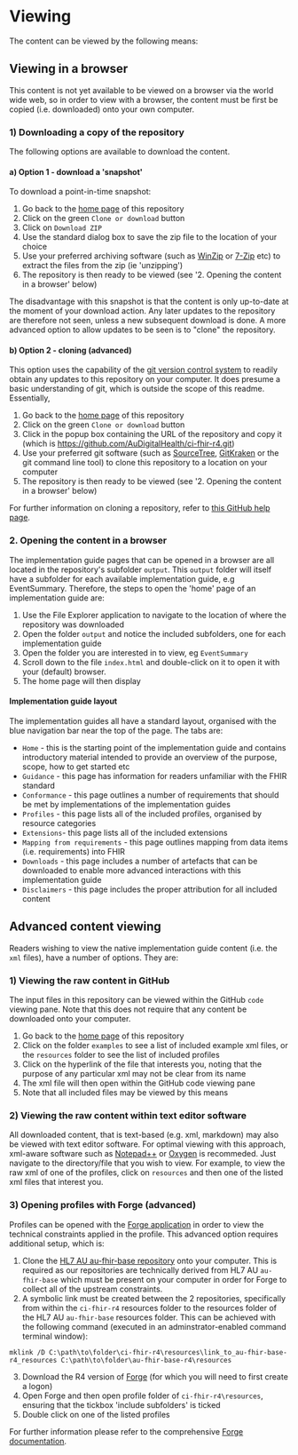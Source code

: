 # Viewing
The content can be viewed by the following means:

## Viewing in a browser
This content is not yet available to be viewed on a browser via the world wide web, so in order to view with a browser, the content must be first be copied (i.e. downloaded) onto your own computer. 

### 1) Downloading a copy of the repository
The following options are available to download the content.

#### a) Option 1 - download a 'snapshot'
To download a point-in-time snapshot: 
 1. Go back to the [home page](https://github.com/AuDigitalHealth/ci-fhir-r4) of this repository 
 2. Click on the green `Clone or download` button
 3. Click on `Download ZIP`
 4. Use the standard dialog box to save the zip file to the location of your choice
 5. Use your preferred archiving software (such as [WinZip](https://www.winzip.com/win/en/) or [7-Zip](https://www.7-zip.org/) etc) to extract the files from the zip (ie 'unzipping')
 6. The repository is then ready to be viewed (see '2. Opening the content in a browser' below)

The disadvantage with this snapshot is that the content is only up-to-date at the moment of your download action. Any later updates to the repository are therefore not seen, unless a new subsequent download is done. A more advanced option to allow updates to be seen is to "clone" the repository.

#### b) Option 2 - cloning (advanced)
This option uses the capability of the [git version control system](https://git-scm.com/) to readily obtain any updates to this repository on your computer. It does presume a basic understanding of git, which is outside the scope of this readme.  Essentially, 
1. Go back to the [home page](https://github.com/AuDigitalHealth/ci-fhir-r4) of this repository 
2. Click on the green `Clone or download` button
3. Click in the popup box containing the URL of the repository and copy it (which is https://github.com/AuDigitalHealth/ci-fhir-r4.git)
4. Use your preferred git software (such as [SourceTree](https://www.sourcetreeapp.com/), [GitKraken](https://www.gitkraken.com/git-client) or the git command line tool) to clone this repository to a location on your computer
5. The repository is then ready to be viewed (see '2. Opening the content in a browser' below)

For further information on cloning a repository, refer to [this GitHub help page](https://help.github.com/en/articles/cloning-a-repository).

### 2. Opening the content in a browser
The implementation guide pages that can be opened in a browser are all located in the repository's subfolder `output`. This `output` folder will itself have a subfolder for each available implementation guide, e.g EventSummary. Therefore, the steps to open the 'home' page of an implementation guide are:
1. Use the File Explorer application to navigate to the location of where the repository was downloaded
2. Open the folder `output` and notice the included subfolders, one for each implementation guide
3. Open the folder you are interested in to view, eg `EventSummary`
4. Scroll down to the file `index.html` and double-click on it to open it with your (default) browser.
5. The home page will then display

#### Implementation guide layout
The implementation guides all have a standard layout, organised with the blue navigation bar near the top of the page. The tabs are:
 - `Home` - this is the starting point of the implementation guide and contains introductory material intended to provide an overview of the purpose, scope, how to get started etc
 - `Guidance` - this page has information for readers unfamiliar with the FHIR standard
 - `Conformance` - this page outlines a number of requirements that should be met by implementations of the implementation guides
 - `Profiles` - this page lists all of the included profiles, organised by resource categories
 - `Extensions`- this page lists all of the included extensions
 - `Mapping from requirements` - this page outlines mapping from data items (i.e. requirements) into FHIR
 - `Downloads` - this page includes a number of artefacts that can be downloaded to enable more advanced interactions with this implementation guide
 - `Disclaimers` - this page includes the proper attribution for all included content

## Advanced content viewing
Readers wishing to view the native implementation guide content (i.e. the `xml` files), have a number of options. They are:

### 1) Viewing the raw content in GitHub
The input files in this repository can be viewed within the GitHub `code` viewing pane. Note that this does not require that any content be downloaded onto your computer.
1. Go back to the [home page](https://github.com/AuDigitalHealth/ci-fhir-r4) of this repository
2. Click on the folder `examples` to see a list of included example xml files, or the `resources` folder to see the list of included profiles
3. Click on the hyperlink of the file that interests you, noting that the purpose of any particular xml may not be clear from its name
4. The xml file will then open within the GitHub code viewing pane
5. Note that all included files may be viewed by this means

### 2) Viewing the raw content within text editor software
All downloaded content, that is text-based (e.g. xml, markdown) may also be viewed with text editor software. For optimal viewing with this approach, xml-aware software such as [Notepad++](https://notepad-plus-plus.org/) or [Oxygen](https://www.oxygenxml.com/) is recommeded. Just navigate to the directory/file that you wish to view. For example, to view the raw xml of one of the profiles, click on `resources` and then one of the listed xml files that interest you.

### 3) Opening profiles with Forge (advanced)
Profiles can be opened with the [Forge application](https://simplifier.net/forge) in order to view the technical constraints applied in the profile. This advanced option requires additional setup, which is:
1. Clone the [HL7 AU au-fhir-base repository](https://github.com/hl7au/au-fhir-base) onto your computer. This is required as our repositories are technically derived from HL7 AU `au-fhir-base` which must be present on your computer in order for Forge to collect all of the upstream constraints.
2. A symbolic link must be created between the 2 repositories, specifically from within the `ci-fhir-r4` resources folder to the resources folder of the HL7 AU `au-fhir-base` resources folder. This can be achieved with the following command (executed in an adminstrator-enabled command terminal window):
```
mklink /D C:\path\to\folder\ci-fhir-r4\resources\link_to_au-fhir-base-r4_resources C:\path\to\folder\au-fhir-base-r4\resources
```
3. Download the R4 version of [Forge](https://simplifier.net/forge) (for which you will need to first create a logon)
4. Open Forge and then open profile folder of `ci-fhir-r4\resources`, ensuring that the tickbox 'include subfolders' is ticked
5. Double click on one of the listed profiles

For further information please refer to the comprehensive [Forge documentation](http://docs.simplifier.net/forge/).
